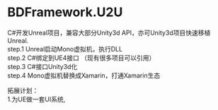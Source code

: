 # BDFramework.U2U  
C#开发Unreal项目，兼容大部分Unity3d API，亦可Unity3d项目快速移植Unreal.  
step.1  Unreal启动Mono虚拟机，执行DLL  
step.2  C#绑定到UE4接口  （现有很多项目可以引用）  
step.3  C#接口Unity3d化  
step.4  Mono虚拟机替换成Xamarin，打通Xamarin生态  

拓展计划：  
1.为UE做一套UI系统,
